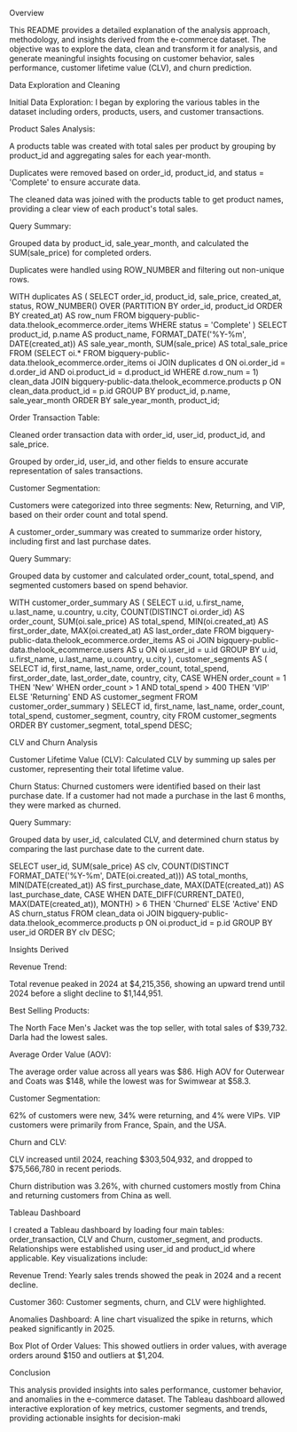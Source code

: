Overview

This README provides a detailed explanation of the analysis approach, methodology, and insights derived from the e-commerce dataset. The objective was to explore the data, clean and transform it for analysis, and generate meaningful insights focusing on customer behavior, sales performance, customer lifetime value (CLV), and churn prediction.

Data Exploration and Cleaning

Initial Data Exploration: I began by exploring the various tables in the dataset including orders, products, users, and customer transactions.

Product Sales Analysis:

A products table was created with total sales per product by grouping by product_id and aggregating sales for each year-month.

Duplicates were removed based on order_id, product_id, and status = 'Complete' to ensure accurate data.

The cleaned data was joined with the products table to get product names, providing a clear view of each product's total sales.

Query Summary:

Grouped data by product_id, sale_year_month, and calculated the SUM(sale_price) for completed orders.

Duplicates were handled using ROW_NUMBER and filtering out non-unique rows.

WITH duplicates AS (
  SELECT order_id, product_id, sale_price, created_at, status, ROW_NUMBER() OVER (PARTITION BY order_id, product_id ORDER BY created_at) AS row_num
  FROM bigquery-public-data.thelook_ecommerce.order_items
  WHERE status = 'Complete'
)
SELECT product_id, p.name AS product_name, FORMAT_DATE('%Y-%m', DATE(created_at)) AS sale_year_month, SUM(sale_price) AS total_sale_price
FROM (SELECT oi.* FROM bigquery-public-data.thelook_ecommerce.order_items oi
      JOIN duplicates d ON oi.order_id = d.order_id AND oi.product_id = d.product_id WHERE d.row_num = 1) clean_data
JOIN bigquery-public-data.thelook_ecommerce.products p ON clean_data.product_id = p.id
GROUP BY product_id, p.name, sale_year_month
ORDER BY sale_year_month, product_id;

Order Transaction Table:

Cleaned order transaction data with order_id, user_id, product_id, and sale_price.

Grouped by order_id, user_id, and other fields to ensure accurate representation of sales transactions.

Customer Segmentation:

Customers were categorized into three segments: New, Returning, and VIP, based on their order count and total spend.

A customer_order_summary was created to summarize order history, including first and last purchase dates.

Query Summary:

Grouped data by customer and calculated order_count, total_spend, and segmented customers based on spend behavior.

WITH customer_order_summary AS (
  SELECT u.id, u.first_name, u.last_name, u.country, u.city, COUNT(DISTINCT oi.order_id) AS order_count, SUM(oi.sale_price) AS total_spend, MIN(oi.created_at) AS first_order_date, MAX(oi.created_at) AS last_order_date
  FROM bigquery-public-data.thelook_ecommerce.order_items AS oi
  JOIN bigquery-public-data.thelook_ecommerce.users AS u ON oi.user_id = u.id
  GROUP BY u.id, u.first_name, u.last_name, u.country, u.city
),
customer_segments AS (
  SELECT id, first_name, last_name, order_count, total_spend, first_order_date, last_order_date, country, city, CASE WHEN order_count = 1 THEN 'New' WHEN order_count > 1 AND total_spend > 400 THEN 'VIP' ELSE 'Returning' END AS customer_segment
  FROM customer_order_summary
)
SELECT id, first_name, last_name, order_count, total_spend, customer_segment, country, city FROM customer_segments
ORDER BY customer_segment, total_spend DESC;

CLV and Churn Analysis

Customer Lifetime Value (CLV): Calculated CLV by summing up sales per customer, representing their total lifetime value.

Churn Status: Churned customers were identified based on their last purchase date. If a customer had not made a purchase in the last 6 months, they were marked as churned.

Query Summary:

Grouped data by user_id, calculated CLV, and determined churn status by comparing the last purchase date to the current date.

SELECT user_id, SUM(sale_price) AS clv, COUNT(DISTINCT FORMAT_DATE('%Y-%m', DATE(oi.created_at))) AS total_months, MIN(DATE(created_at)) AS first_purchase_date, MAX(DATE(created_at)) AS last_purchase_date, CASE WHEN DATE_DIFF(CURRENT_DATE(), MAX(DATE(created_at)), MONTH) > 6 THEN 'Churned' ELSE 'Active' END AS churn_status
FROM clean_data oi
JOIN bigquery-public-data.thelook_ecommerce.products p ON oi.product_id = p.id
GROUP BY user_id
ORDER BY clv DESC;

Insights Derived

Revenue Trend:

Total revenue peaked in 2024 at $4,215,356, showing an upward trend until 2024 before a slight decline to $1,144,951.

Best Selling Products:

The North Face Men's Jacket was the top seller, with total sales of $39,732. Darla had the lowest sales.

Average Order Value (AOV):

The average order value across all years was $86. High AOV for Outerwear and Coats was $148, while the lowest was for Swimwear at $58.3.

Customer Segmentation:

62% of customers were new, 34% were returning, and 4% were VIPs. VIP customers were primarily from France, Spain, and the USA.

Churn and CLV:

CLV increased until 2024, reaching $303,504,932, and dropped to $75,566,780 in recent periods.

Churn distribution was 3.26%, with churned customers mostly from China and returning customers from China as well.

Tableau Dashboard

I created a Tableau dashboard by loading four main tables: order_transaction, CLV and Churn, customer_segment, and products. Relationships were established using user_id and product_id where applicable. Key visualizations include:

Revenue Trend: Yearly sales trends showed the peak in 2024 and a recent decline.

Customer 360: Customer segments, churn, and CLV were highlighted.

Anomalies Dashboard: A line chart visualized the spike in returns, which peaked significantly in 2025.

Box Plot of Order Values: This showed outliers in order values, with average orders around $150 and outliers at $1,204.

Conclusion

This analysis provided insights into sales performance, customer behavior, and anomalies in the e-commerce dataset. The Tableau dashboard allowed interactive exploration of key metrics, customer segments, and trends, providing actionable insights for decision-maki
